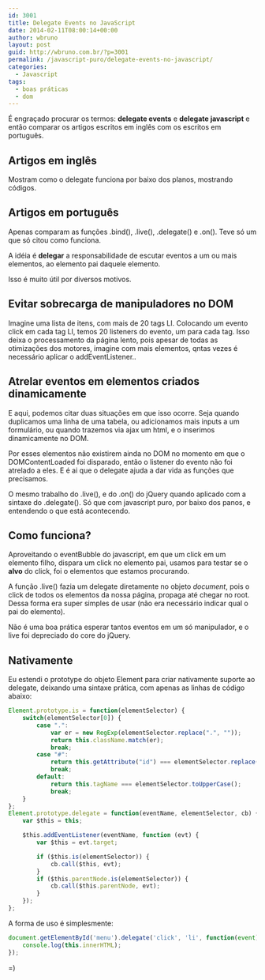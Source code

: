 ```yaml
---
id: 3001
title: Delegate Events no JavaScript
date: 2014-02-11T08:00:14+00:00
author: wbruno
layout: post
guid: http://wbruno.com.br/?p=3001
permalink: /javascript-puro/delegate-events-no-javascript/
categories:
  - Javascript
tags:
  - boas práticas
  - dom
---
```

É engraçado procurar os termos: **delegate events** e **delegate javascript** e então comparar os artigos escritos em inglês com os escritos em português.

## Artigos em inglês

Mostram como o delegate funciona por baixo dos planos, mostrando códigos.

## Artigos em português

Apenas comparam as funções .bind(), .live(), .delegate() e .on(). Teve só um que só citou como funciona.

<!--more-->



A idéia é **delegar** a responsabilidade de escutar eventos a um ou mais elementos, ao elemento pai daquele elemento.

Isso é muito útil por diversos motivos.

## Evitar sobrecarga de manipuladores no DOM

Imagine uma lista de itens, com mais de 20 tags LI. Colocando um evento click em cada tag LI, temos 20 listeners do evento, um para cada tag. Isso deixa o processamento da página lento, pois apesar de todas as otimizações dos motores, imagine com mais elementos, qntas vezes é necessário aplicar o addEventListener..

## Atrelar eventos em elementos criados dinamicamente

E aqui, podemos citar duas situações em que isso ocorre. Seja quando duplicamos uma linha de uma tabela, ou adicionamos mais inputs a um formulário, ou quando trazemos via ajax um html, e o inserimos dinamicamente no DOM.

Por esses elementos não existirem ainda no DOM no momento em que o DOMContentLoaded foi disparado, então o listener do evento não foi atrelado a eles. E é ai que o delegate ajuda a dar vida as funções que precisamos.

O mesmo trabalho do .live(), e do .on() do jQuery quando aplicado com a sintaxe do .delegate(). Só que com javascript puro, por baixo dos panos, e entendendo o que está acontecendo.

## Como funciona?

Aproveitando o eventBubble do javascript, em que um click em um elemento filho, dispara um click no elemento pai, usamos para testar se o **alvo** do click, foi o elementos que estamos procurando.

A função .live() fazia um delegate diretamente no objeto <var>document</var>, pois o click de todos os elementos da nossa página, propaga até chegar no root. Dessa forma era super simples de usar (não era necessário indicar qual o pai do elemento).

Não é uma boa prática esperar tantos eventos em um só manipulador, e o live foi depreciado do core do jQuery.

## Nativamente

Eu estendi o prototype do objeto Element para criar nativamente suporte ao delegate, deixando uma sintaxe prática, com apenas as linhas de código abaixo:

``` js
Element.prototype.is = function(elementSelector) {
    switch(elementSelector[0]) {
        case ".":
            var er = new RegExp(elementSelector.replace(".", ""));
            return this.className.match(er);
            break;
        case "#":
            return this.getAttribute("id") === elementSelector.replace("#", "");
            break;
        default:
            return this.tagName === elementSelector.toUpperCase();
            break;
    }
};
Element.prototype.delegate = function(eventName, elementSelector, cb) {
    var $this = this;

    $this.addEventListener(eventName, function (evt) {
        var $this = evt.target;

        if ($this.is(elementSelector)) {
            cb.call($this, evt);
        }
        if ($this.parentNode.is(elementSelector)) {
            cb.call($this.parentNode, evt);
        }
    });
};
```

A forma de uso é simplesmente:

``` js
document.getElementById('menu').delegate('click', 'li', function(event){
    console.log(this.innerHTML);
});
```

=)
